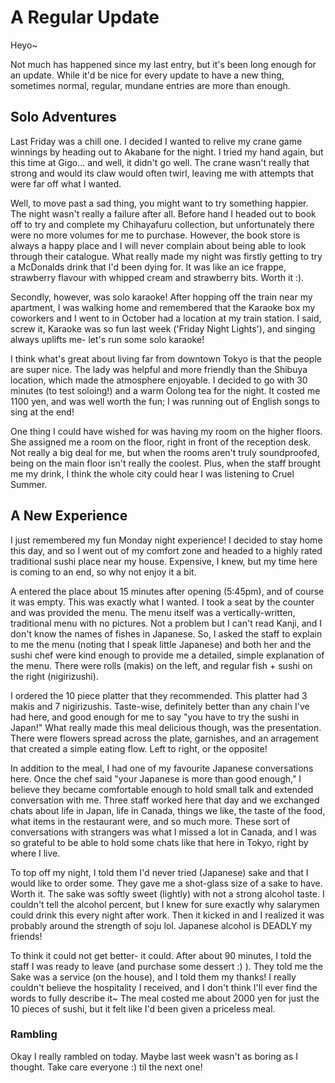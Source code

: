 # A Regular Update
Heyo~

Not much has happened since my last entry, but it's been long enough for an update. While it'd be nice for every update to have a new thing, sometimes normal, regular, mundane entries are more than enough.

## Solo Adventures
Last Friday was a chill one. I decided I wanted to relive my crane game winnings by heading out to Akabane for the night. I tried my hand again, but this time at Gigo... and well, it didn't go well. The crane wasn't really that strong and would its claw would often twirl, leaving me with attempts that were far off what I wanted.

Well, to move past a sad thing, you might want to try something happier. The night wasn't really a failure after all. Before hand I headed out to book off to try and complete my Chihayafuru collection, but unfortunately there were no more volumes for me to purchase. However, the book store is always a happy place and I will never complain about being able to look through their catalogue. What really made my night was firstly getting to try a McDonalds drink that I'd been dying for. It was like an ice frappe, strawberry flavour with whipped cream and strawberry bits. Worth it :).

Secondly, however, was solo karaoke! After hopping off the train near my apartment, I was walking home and remembered that the Karaoke box my coworkers and I went to in October had a location at my train station. I said, screw it, Karaoke was so fun last week ('Friday Night Lights'), and singing always uplifts me- let's run some solo karaoke!

I think what's great about living far from downtown Tokyo is that the people are super nice. The lady was helpful and more friendly than the Shibuya location, which made the atmosphere enjoyable. I decided to go with 30 minutes (to test soloing!) and a warm Oolong tea for the night. It costed me 1100 yen, and was well worth the fun; I was running out of English songs to sing at the end!

One thing I could have wished for was having my room on the higher floors. She assigned me a room on the floor, right in front of the reception desk. Not really a big deal for me, but when the rooms aren't truly soundproofed, being on the main floor isn't really the coolest. Plus, when the staff brought me my drink, I think the whole city could hear I was listening to Cruel Summer.

## A New Experience
I just remembered my fun Monday night experience! I decided to stay home this day, and so I went out of my comfort zone and headed to a highly rated traditional sushi place near my house. Expensive, I knew, but my time here is coming to an end, so why not enjoy it a bit.

A entered the place about 15 minutes after opening (5:45pm), and of course it was empty. This was exactly what I wanted. I took a seat by the counter and was provided the menu. The menu itself was a vertically-written, traditional menu with no pictures. Not a problem but I can't read Kanji, and I don't know the names of fishes in Japanese. So, I asked the staff to explain to me the menu (noting that I speak little Japanese) and both her and the sushi chef were kind enough to provide me a detailed, simple explanation of the menu. There were rolls (makis) on the left, and regular fish + sushi on the right (nigirizushi).

I ordered the 10 piece platter that they recommended. This platter had 3 makis and 7 nigirizushis. Taste-wise, definitely better than any chain I've had here, and good enough for me to say "you have to try the sushi in Japan!" What really made this meal delicious though, was the presentation. There were flowers spread across the plate, garnishes, and an arragement that created a simple eating flow. Left to right, or the opposite!

In addition to the meal, I had one of my favourite Japanese conversations here. Once the chef said "your Japanese is more than good enough," I believe they became comfortable enough to hold small talk and extended conversation with me. Three staff worked here that day and we exchanged chats about life in Japan, life in Canada, things we like, the taste of the food, what items in the restaurant were, and so much more. These sort of conversations with strangers was what I missed a lot in Canada, and I was so grateful to be able to hold some chats like that here in Tokyo, right by where I live.

To top off my night, I told them I'd never tried (Japanese) sake and that I would like to order some. They gave me a shot-glass size of a sake to have. Worth it. The sake was softly sweet (lightly) with not a strong alcohol taste. I couldn't tell the alcohol percent, but I knew for sure exactly why salarymen could drink this every night after work. Then it kicked in and I realized it was probably around the strength of soju lol. Japanese alcohol is DEADLY my friends!

To think it could not get better- it could. After about 90 minutes, I told the staff I was ready to leave (and purchase some dessert :) ). They told me the Sake was a service (on the house), and I told them my thanks! I really couldn't believe the hospitality I received, and I don't think I'll ever find the words to fully describe it~ The meal costed me about 2000 yen for just the 10 pieces of sushi, but it felt like I'd been given a priceless meal.

### Rambling
Okay I really rambled on today. Maybe last week wasn't as boring as I thought. Take care everyone :) til the next one!
